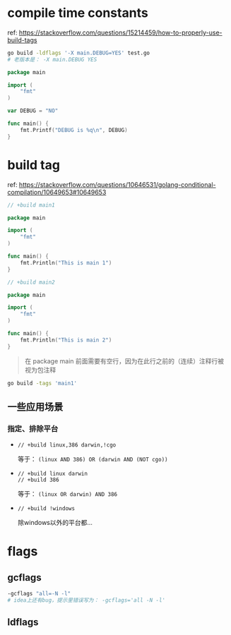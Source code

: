 





# compile time constants

ref: https://stackoverflow.com/questions/15214459/how-to-properly-use-build-tags



```sh
go build -ldflags '-X main.DEBUG=YES' test.go
# 老版本是： -X main.DEBUG YES
```



```go
package main

import (
    "fmt"
)

var DEBUG = "NO"

func main() {
    fmt.Printf("DEBUG is %q\n", DEBUG)
}
```





# build tag



ref: https://stackoverflow.com/questions/10646531/golang-conditional-compilation/10649653#10649653



```go
// +build main1

package main

import (
    "fmt"
)

func main() {
    fmt.Println("This is main 1")
}

// +build main2

package main

import (
    "fmt"
)

func main() {
    fmt.Println("This is main 2")
}
```


> 在 package main 前面需要有空行，因为在此行之前的（连续）注释行被视为包注释



```sh
go build -tags 'main1'
```



## 一些应用场景



### 指定、排除平台

* `// +build linux,386 darwin,!cgo`

  等于： `(linux AND 386) OR (darwin AND (NOT cgo))`

* ```
  // +build linux darwin
  // +build 386
  ```

  等于： `(linux OR darwin) AND 386`

* `// +build !windows`

  除windows以外的平台都...



# flags



## gcflags



```sh
-gcflags "all=-N -l"
# idea上还有bug，提示里错误写为： -gcflags='all -N -l'
```



## ldflags



```sh

```







